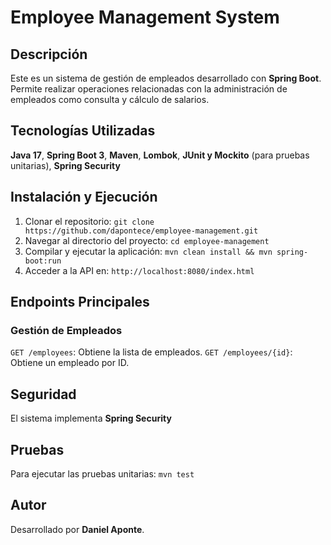 # Employee Management System

## Descripción
Este es un sistema de gestión de empleados desarrollado con **Spring Boot**. Permite realizar operaciones relacionadas con la administración de empleados como consulta y cálculo de salarios.

## Tecnologías Utilizadas
**Java 17**, **Spring Boot 3**, **Maven**, **Lombok**, **JUnit y Mockito** (para pruebas unitarias), **Spring Security**


## Instalación y Ejecución
1. Clonar el repositorio: `git clone https://github.com/dapontece/employee-management.git`
2. Navegar al directorio del proyecto: `cd employee-management`
3. Compilar y ejecutar la aplicación: `mvn clean install && mvn spring-boot:run`
4. Acceder a la API en: `http://localhost:8080/index.html`

## Endpoints Principales
### Gestión de Empleados
`GET /employees`: Obtiene la lista de empleados. 
`GET /employees/{id}`: Obtiene un empleado por ID.

## Seguridad
El sistema implementa **Spring Security**

## Pruebas
Para ejecutar las pruebas unitarias: `mvn test`

## Autor
Desarrollado por **Daniel Aponte**.

